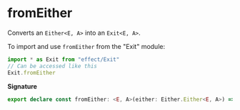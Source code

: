 # fromEither

Converts an `Either<E, A>` into an `Exit<E, A>`.

To import and use `fromEither` from the "Exit" module:

```ts
import * as Exit from "effect/Exit"
// Can be accessed like this
Exit.fromEither
```

**Signature**

```ts
export declare const fromEither: <E, A>(either: Either.Either<E, A>) => Exit<E, A>
```

